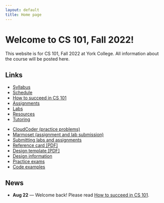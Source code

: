 ```yaml
---
layout: default
title: Home page
---
```


# Welcome to CS 101, Fall 2022!

This website is for CS 101, Fall 2022 at York College.
All information about the course will be posted here.

## Links

<div class="multicol">
<div>
<ul class="multicol-links">
  <li><a href="syllabus.html">Syllabus</a></li>
  <li><a href="schedule_new.html">Schedule</a></li>
  <li><a href="success.html">How to succeed in CS 101</a></li>
  <li><a href="assign/index.html">Assignments</a></li>
  <li><a href="labs/index.html">Labs</a></li>
  <li><a href="resources.html">Resources</a></li>
  <li><a href="tutoring.html">Tutoring</a></li>
</ul>
</div>
<div>
<ul class="multicol-links">
  <li><a href="https://cs.ycp.edu/cloudcoder">CloudCoder (practice problems)</a></li>
  <li><a href="https://cs.ycp.edu/marmoset">Marmoset (assignment and lab submission)</a></li>
  <li><a href="submitting.html">Submitting labs and assignments</a></li>
  <li><a href="refcard.pdf">Reference card [PDF]</a></li>
  <li><a href="design-template.pdf">Design template [PDF]</a></li>
  <li><a href="design/index.html">Design information</a></li>
  <li><a href="practice/index.html">Practice exams</a></li>
  <li><a href="examples/index.html">Code examples</a></li>
</ul>
</div>
</div>

## News

* **Aug 22** &mdash; Welcome back!  Please read [How to succeed in CS 101](success.html).

<!--

* **Aug 24** &mdash; Welcome back!  Please read [How to succeed in CS 101](success.html).
* **Sep 8** &mdash; The Design for [Assignment 1](assign/assign01.html) is due.
* **Sep 14** &mdash; The code for [Assignment 1](assign/assign01.html) is due by 11:59PM.
* **Sep 17** &mdash; The design for [Assignment 2](assign/assign02.html) **Milestone 1** is due in class
* **Sep 22** &mdash; The code for [Assignment 2](assign/assign02.html) **Milestone 1** is due by 11:59PM
* **Sep 29** &mdash; The design for [Assignment 2](assign/assign02.html) **Milestone 2** is due in class
* **Oct 6** &mdash; The code for [Assignment 2](assign/assign02.html) **Milestone 2** is due by 11:59PM
* **Oct 9 - 12** &mdash; **NO CLASS - Fall BREAK**
* **Oct 15** &mdash; The code for [Assignment 3](assign/assign03.html) **Milestone 1** is due by 11:59PM
* **Oct 22** &mdash; The design for [Assignment 3](assign/assign03.html) **Milestone 2** is due in class
* **Oct 29** &mdash; The code for [Assignment 3](assign/assign03.html) **Milestone 2** is due by 11:59PM
* **Nov 12** &mdash; The code for [Assignment 4](assign/assign04.html) is due by 11:59PM
* **Nov 18** &mdash; [Assignment 5](assign/assign05.html) is due by 11:59PM
* **Nov 30** &mdash; The code for [Assignment 6](assign/assign06.html) **Milestone 1** is due by 11:59PM
* **Dec 7** &mdash; The code for [Assignment 6](assign/assign06.html) **Milestone 2** is due by 11:59PM
* **Dec 09 (103) &mdash; **FINAL EXAM @ 10:15 am - 12:15 pm**
* **Dec 10 (101) &mdash; **FINAL EXAM @ 8:00 am - 10:00 am**
* **Dec 10 (102) &mdash; **FINAL EXAM @ 10:15 am - 12:15 pm**
-->

<!-- vim:set wrap: -->
<!-- vim:set linebreak: -->
<!-- vim:set nolist: -->
